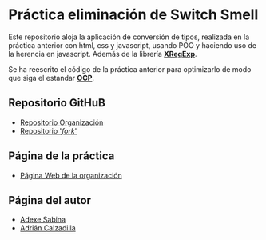 # Práctica eliminación de Switch Smell

Este repositorio aloja la aplicación de conversión de tipos, realizada en la práctica anterior con html, css y javascript, usando POO y haciendo uso de la herencia en javascript. Además de la librería [**XRegExp**](http://xregexp.com/).

Se ha reescrito el código de la práctica anterior para optimizarlo de modo que siga el estandar [**OCP**](https://www.youtube.com/watch?v=JVlfj7mQZPo).

## Repositorio GitHuB

* [Repositorio Organización](https://github.com/ULL-ESIT-GRADOII-PL/eliminacion-del-switch-adrian_adexe)
* [Repositorio '*fork*'](https://github.com/AdCalzadilla/eliminacion-del-switch-adrian_adexe)

## Página de la práctica

* [Página Web de la organización](http://ull-esit-gradoii-pl.github.io/eliminacion-del-switch-adrian_adexe/)

## Página del autor

* [Adexe Sabina](http://alu0100769609.github.io/)
* [Adrián Calzadilla](http://adcalzadilla.github.io/)
